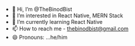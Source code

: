 - 👋 Hi, I’m @TheBinodBist
- 👀 I’m interested in React Native, MERN Stack
- 🌱 I’m currently learning  React Native
- 📫 How to reach me - thebinodbist@gmail.com
- 😄 Pronouns: ...he/him


<!---
TheBinodBist/TheBinodBist is a ✨ special ✨ repository because its `README.md` (this file) appears on your GitHub profile.
You can click the Preview link to take a look at your changes.
--->
